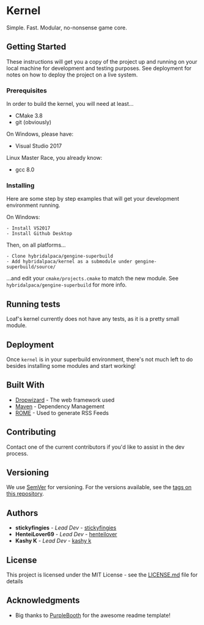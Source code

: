 # Kernel

Simple.  Fast.  Modular, no-nonsense game core.

## Getting Started

These instructions will get you a copy of the project up and running on your local machine for development and testing purposes. See deployment for notes on how to deploy the project on a live system.

### Prerequisites

In order to build the kernel, you will need at least...

- CMake 3.8
- git (obviously)

On Windows, please have:

- Visual Studio 2017

Linux Master Race, you already know:

- gcc 8.0

### Installing

Here are some step by step examples that will get your development environment running.

On Windows:

```
- Install VS2017
- Install Github Desktop
```
Then, on all platforms...

```
- Clone hybridalpaca/gengine-superbuild
- Add hybridalpaca/kernel as a submodule under gengine-superbuild/source/
```

...and edit your `cmake/projects.cmake` to match the new module.  See `hybridalpaca/gengine-superbuild` for more info.

## Running tests

Loaf's kernel currently does not have any tests, as it is a pretty small module.

## Deployment

Once `kernel` is in your superbuild environment, there's not much left to do besides installing some modules and start working!

## Built With

* [Dropwizard](http://www.dropwizard.io/1.0.2/docs/) - The web framework used
* [Maven](https://maven.apache.org/) - Dependency Management
* [ROME](https://rometools.github.io/rome/) - Used to generate RSS Feeds

## Contributing

Contact one of the current contributors if you'd like to assist in the dev process.

## Versioning

We use [SemVer](http://semver.org/) for versioning. For the versions available, see the [tags on this repository](https://github.com/your/project/tags). 

## Authors

* **stickyfingies** - *Lead Dev* - [stickyfingies](https://github.com/stickyfingies)
* **HenteiLover69** - *Lead Dev* - [henteilover](https://github.com/henteilover69)
* **Kashy K** - *Lead Dev* - [kashy k](https://github.com/kashyk)

## License

This project is licensed under the MIT License - see the [LICENSE.md](LICENSE.md) file for details

## Acknowledgments

* Big thanks to [PurpleBooth](https://github.com/purplebooth) for the awesome readme template!
